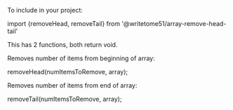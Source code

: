 To include in your project:

import {removeHead, removeTail} from '@writetome51/array-remove-head-tail'

This has 2 functions, both return void.

Removes number of items from beginning of array:

removeHead(numItemsToRemove, array);


Removes number of items from end of array:

removeTail(numItemsToRemove, array);
